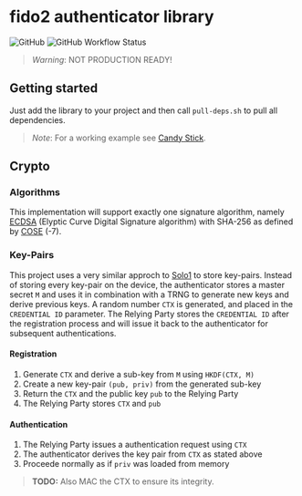 # fido2 authenticator library

![GitHub](https://img.shields.io/github/license/r4gus/ztap?style=flat-square)
![GitHub Workflow Status](https://img.shields.io/github/workflow/status/r4gus/ztap/CI?style=flat-square)

> _Warning_: NOT PRODUCTION READY!

## Getting started

Just add the library to your project and then call `pull-deps.sh` to pull
all dependencies.

> _Note_: For a working example see [Candy Stick](https://github.com/r4gus/candy-stick).

## Crypto

### Algorithms

This implementation will support exactly one signature algorithm,
namely [ECDSA](https://en.wikipedia.org/wiki/Elliptic_Curve_Digital_Signature_Algorithm) 
(Elyptic Curve Digital Signature algorithm) with SHA-256 as defined
by [COSE](https://www.iana.org/assignments/cose/cose.xhtml#algorithms) (-7).

### Key-Pairs

This project uses a very similar approch to [Solo1](https://github.com/solokeys/solo1/blob/master/docs/fido2-impl.md) to store
key-pairs. Instead of storing every key-pair on the device, the
authenticator stores a master secret `M` and uses it in combination
with a TRNG to generate new keys and derive previous keys. A 
random number `CTX` is generated, and placed in the `CREDENTIAL ID`
parameter. The Relying Party stores the `CREDENTIAL ID` after
the registration process and will issue it back to the
authenticator for subsequent authentications.

#### Registration

1. Generate `CTX` and derive a sub-key from `M` using `HKDF(CTX, M)`
2. Create a new key-pair `(pub, priv)` from the generated sub-key
3. Return the `CTX` and the public key `pub` to the Relying Party
4. The Relying Party stores `CTX` and `pub`

#### Authentication

1. The Relying Party issues a authentication request using `CTX`
2. The authenticator derives the key pair from `CTX` as stated above
3. Proceede normally as if `priv` was loaded from memory

> __TODO:__ Also MAC the CTX to ensure its integrity.
